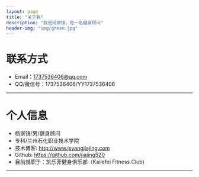 ```yaml
---
layout: page
title: "关于我"
description: "我是杨家镜，是一名健身顾问"
header-img: "img/green.jpg"
---
```





# 联系方式

*   Email：1737536406@qq.com
*   QQ/微信号：1737536406/YY1737536406

* * *

# 个人信息

*   杨家镜/男/健身顾问
*   专科/兰州石化职业技术学院
*   技术博客: <http://www.jsyangjiajing.com>
*   Github: <https://github.com/jiajing520>
*   目前就职于：凯乐菲健身俱乐部（Kailefei Fitness Club)

* * *
